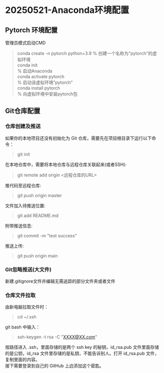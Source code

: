 # 20250521-Anaconda环境配置  

## Pytorch 环境配置  

管理员模式启动CMD  

> conda create -n pytorch python=3.9
> % 创建一个名称为"pytorch"的虚拟环境  
> conda init  
> % 启动Anaconda  
> conda activate pytorch  
> % 启动该虚拟环境"pytorch"  
> conda install pytorch  
> % 向虚拟环境中安装pytorch包  

## Git仓库配置

### 仓库创建及推送

如果你的本地项目还没有初始化为 Git 仓库，需要先在项目根目录下运行以下命令：  
> git init

在本地仓库中，需要将本地仓库与远程仓库关联起来(或者SSH):  
> git remote add origin <远程仓库的URL>  

推代码至远程仓库:  
> git push origin master

文件加入待推送位置:
> git add README.md  

附带推送信息:
> git commit -m "test success"

推送上传:
> git push origin main  

### Git忽略推送(大文件)

新建.gitignore文件并编辑无需追踪的部分文件夹或者文件

### 仓库文件拉取

由新电脑拉取文件时：
> cd ~/.ssh

git bash 中输入：
> ssh-keygen -t rsa -C "XXXX@XX.com"

按路径进入 .ssh，里面存储的是两个 ssh key 的秘钥，id_rsa.pub 文件里面存储的是公钥，id_rsa 文件里存储的是私钥，不能告诉别人。打开 id_rsa.pub 文件，复制里面的内容。  
接下需要登录到自己的 GitHub 上边添加这个密匙。  
